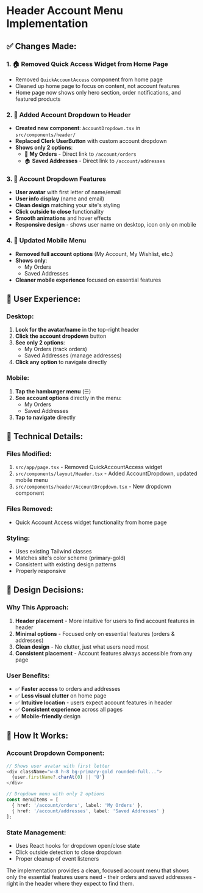 # Header Account Menu Implementation

## ✅ **Changes Made:**

### 1. **🏠 Removed Quick Access Widget from Home Page**
- Removed `QuickAccountAccess` component from home page
- Cleaned up home page to focus on content, not account features
- Home page now shows only hero section, order notifications, and featured products

### 2. **📱 Added Account Dropdown to Header**
- **Created new component**: `AccountDropdown.tsx` in `src/components/header/`
- **Replaced Clerk UserButton** with custom account dropdown
- **Shows only 2 options**:
  - 🎯 **My Orders** - Direct link to `/account/orders`
  - 🏠 **Saved Addresses** - Direct link to `/account/addresses`

### 3. **🎨 Account Dropdown Features**
- **User avatar** with first letter of name/email
- **User info display** (name and email)
- **Clean design** matching your site's styling
- **Click outside to close** functionality
- **Smooth animations** and hover effects
- **Responsive design** - shows user name on desktop, icon only on mobile

### 4. **📱 Updated Mobile Menu**
- **Removed full account options** (My Account, My Wishlist, etc.)
- **Shows only**:
  - My Orders
  - Saved Addresses
- **Cleaner mobile experience** focused on essential features

## 🎯 **User Experience:**

### **Desktop:**
1. **Look for the avatar/name** in the top-right header
2. **Click the account dropdown** button
3. **See only 2 options**:
   - My Orders (track orders)
   - Saved Addresses (manage addresses)
4. **Click any option** to navigate directly

### **Mobile:**
1. **Tap the hamburger menu** (☰)
2. **See account options** directly in the menu:
   - My Orders
   - Saved Addresses
3. **Tap to navigate** directly

## 🔧 **Technical Details:**

### **Files Modified:**
1. `src/app/page.tsx` - Removed QuickAccountAccess widget
2. `src/components/layout/Header.tsx` - Added AccountDropdown, updated mobile menu
3. `src/components/header/AccountDropdown.tsx` - New dropdown component

### **Files Removed:**
- Quick Account Access widget functionality from home page

### **Styling:**
- Uses existing Tailwind classes
- Matches site's color scheme (primary-gold)
- Consistent with existing design patterns
- Properly responsive

## 🎪 **Design Decisions:**

### **Why This Approach:**
1. **Header placement** - More intuitive for users to find account features in header
2. **Minimal options** - Focused only on essential features (orders & addresses)
3. **Clean design** - No clutter, just what users need most
4. **Consistent placement** - Account features always accessible from any page

### **User Benefits:**
- ✅ **Faster access** to orders and addresses
- ✅ **Less visual clutter** on home page
- ✅ **Intuitive location** - users expect account features in header
- ✅ **Consistent experience** across all pages
- ✅ **Mobile-friendly** design

## 🚀 **How It Works:**

### **Account Dropdown Component:**
```typescript
// Shows user avatar with first letter
<div className="w-8 h-8 bg-primary-gold rounded-full...">
  {user.firstName?.charAt(0) || 'U'}
</div>

// Dropdown menu with only 2 options
const menuItems = [
  { href: '/account/orders', label: 'My Orders' },
  { href: '/account/addresses', label: 'Saved Addresses' }
];
```

### **State Management:**
- Uses React hooks for dropdown open/close state
- Click outside detection to close dropdown
- Proper cleanup of event listeners

The implementation provides a clean, focused account menu that shows only the essential features users need - their orders and saved addresses - right in the header where they expect to find them.
